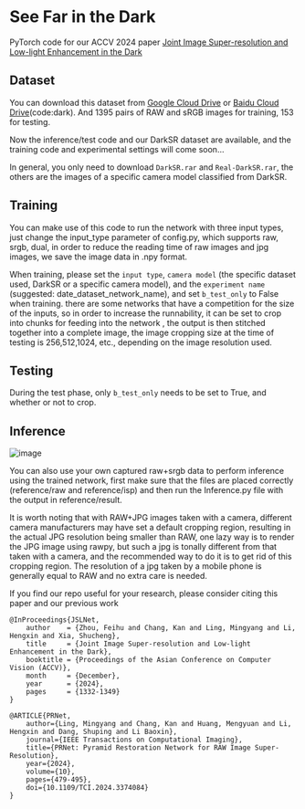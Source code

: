 # See Far in the Dark

PyTorch code for our ACCV 2024 paper [Joint Image Super-resolution and Low-light Enhancement in the Dark](https://openaccess.thecvf.com/content/ACCV2024/html/Zhou_Joint_Image_Super-resolution_and_Low-light_Enhancement_in_the_Dark_ACCV_2024_paper.html)

## Dataset

You can download this dataset from [Google Cloud Drive](https://drive.google.com/drive/folders/1i68Vs-l21UtOMIsVlXnVoxvFKVqrLyKb?usp=sharing) or [Baidu Cloud Drive](https://pan.baidu.com/s/1RN9p_WBPL6Sh8FU6Go8qvg?pwd=dark)(code:dark). And 1395 pairs of RAW and sRGB images for training, 153 for testing. 

Now the inference/test code and our DarkSR dataset are available, and the training code and experimental settings will come soon...

In general, you only need to download `DarkSR.rar` and `Real-DarkSR.rar`, the others are the images of a specific camera model classified from DarkSR.


## Training

You can make use of this code to run the network with three input types, just change the input_type parameter of config.py, which supports raw, srgb, dual, in order to reduce the reading time of raw images and jpg images, we save the image data in .npy format.


When training, please set the `input type`, `camera model` (the specific dataset used, DarkSR or a specific camera model), and the `experiment name` (suggested: date_dataset_network_name), and set `b_test_only` to False when training. there are some networks that have a competition for the size of the inputs, so in order to increase the runnability, it can be set to crop into chunks for feeding into the network , the output is then stitched together into a complete image, the image cropping size at the time of testing is 256,512,1024, etc., depending on the image resolution used.

## Testing

During the test phase, only `b_test_only` needs to be set to True, and whether or not to crop.

## Inference

![image](https://github.com/user-attachments/assets/d07207d4-e222-4d34-8593-9f672fcbdcd2)


You can also use your own captured raw+srgb data to perform inference using the trained network, first make sure that the files are placed correctly (reference/raw and reference/isp) and then run the Inference.py file with the output in reference/result.

It is worth noting that with RAW+JPG images taken with a camera, different camera manufacturers may have set a default cropping region, resulting in the actual JPG resolution being smaller than RAW, one lazy way is to render the JPG image using rawpy, but such a jpg is tonally different from that taken with a camera, and the recommended way to do it is to get rid of this cropping region. The resolution of a jpg taken by a mobile phone is generally equal to RAW and no extra care is needed.

If you find our repo useful for your research, please consider citing this paper and our previous work

```
@InProceedings{JSLNet,
    author    = {Zhou, Feihu and Chang, Kan and Ling, Mingyang and Li, Hengxin and Xia, Shucheng},
    title     = {Joint Image Super-resolution and Low-light Enhancement in the Dark},
    booktitle = {Proceedings of the Asian Conference on Computer Vision (ACCV)},
    month     = {December},
    year      = {2024},
    pages     = {1332-1349}
}
```

```
@ARTICLE{PRNet,
    author={Ling, Mingyang and Chang, Kan and Huang, Mengyuan and Li, Hengxin and Dang, Shuping and Li Baoxin},
    journal={IEEE Transactions on Computational Imaging},
    title={PRNet: Pyramid Restoration Network for RAW Image Super-Resolution},
    year={2024},
    volume={10},
    pages={479-495},
    doi={10.1109/TCI.2024.3374084}
}
```


